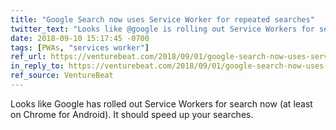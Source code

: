 ```yaml
---
title: "Google Search now uses Service Worker for repeated searches"
twitter_text: "Looks like @google is rolling out Service Workers for search now (at least on Chrome for Android)"
date: 2018-09-10 15:17:45 -0700
tags: [PWAs, "services worker"]
ref_url: https://venturebeat.com/2018/09/01/google-search-now-uses-service-worker-for-repeated-searches/
in_reply_to: https://venturebeat.com/2018/09/01/google-search-now-uses-service-worker-for-repeated-searches/
ref_source: VentureBeat
---
```


Looks like Google has rolled out Service Workers for search now (at least on Chrome for Android). It should speed up your searches.
